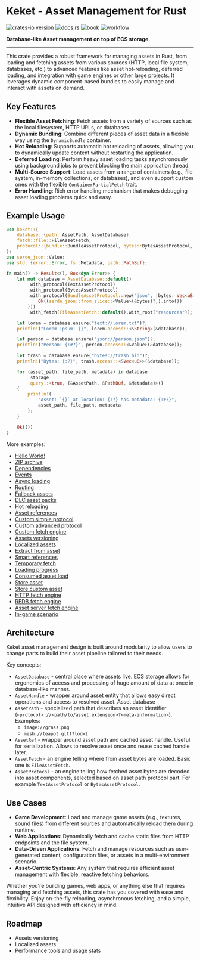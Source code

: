 # Keket - Asset Management for Rust

[![crates-io version](https://img.shields.io/crates/v/keket)](https://crates.io/keket)
[![docs.rs](https://img.shields.io/docsrs/keket)](https://docs.rs/keket)
[![book](https://img.shields.io/badge/book-Keket-orange?style=flat&link=https%3A%2F%2Fpsichix.github.io%2FKeket%2F)](https://psichix.github.io/Keket)
[![workflow](https://img.shields.io/github/actions/workflow/status/PsichiX/Keket/rust.yml)](https://github.com/PsichiX/Keket/actions/workflows/rust.yml)

**Database-like Asset management on top of ECS storage.**

---

This crate provides a robust framework for managing assets in Rust, from loading and fetching assets
from various sources (HTTP, local file system, databases, etc.) to advanced features like asset
hot-reloading, deferred loading, and integration with game engines or other large projects.
It leverages dynamic component-based bundles to easily manage and interact with assets on demand.

## Key Features

- **Flexible Asset Fetching**: Fetch assets from a variety of sources such as the local filesystem, HTTP URLs, or databases.
- **Dynamic Bundling**: Combine different pieces of asset data in a flexible way using the `DynamicBundle` container.
- **Hot Reloading**: Supports automatic hot reloading of assets, allowing you to dynamically update content without restarting the application.
- **Deferred Loading**: Perform heavy asset loading tasks asynchronously using background jobs to prevent blocking the main application thread.
- **Multi-Source Support**: Load assets from a range of containers (e.g., file system, in-memory collections, or databases), and even support custom ones with the flexible `ContainerPartialFetch` trait.
- **Error Handling**: Rich error handling mechanism that makes debugging asset loading problems quick and easy.

## Example Usage

```rust
use keket::{
    database::{path::AssetPath, AssetDatabase},
    fetch::file::FileAssetFetch,
    protocol::{bundle::BundleAssetProtocol, bytes::BytesAssetProtocol, text::TextAssetProtocol},
};
use serde_json::Value;
use std::{error::Error, fs::Metadata, path::PathBuf};

fn main() -> Result<(), Box<dyn Error>> {
    let mut database = AssetDatabase::default()
        .with_protocol(TextAssetProtocol)
        .with_protocol(BytesAssetProtocol)
        .with_protocol(BundleAssetProtocol::new("json", |bytes: Vec<u8>| {
            Ok((serde_json::from_slice::<Value>(&bytes)?,).into())
        }))
        .with_fetch(FileAssetFetch::default().with_root("resources"));

    let lorem = database.ensure("text://lorem.txt")?;
    println!("Lorem Ipsum: {}", lorem.access::<&String>(&database));

    let person = database.ensure("json://person.json")?;
    println!("Person: {:#?}", person.access::<&Value>(&database));

    let trash = database.ensure("bytes://trash.bin")?;
    println!("Bytes: {:?}", trash.access::<&Vec<u8>>(&database));

    for (asset_path, file_path, metadata) in database
        .storage
        .query::<true, (&AssetPath, &PathBuf, &Metadata)>()
    {
        println!(
            "Asset: `{}` at location: {:?} has metadata: {:#?}",
            asset_path, file_path, metadata
        );
    }

    Ok(())
}
```

More examples:

- [Hello World!](https://github.com/PsichiX/Keket/tree/master/crates/_/examples/01_hello_world.rs)
- [ZIP archive](https://github.com/PsichiX/Keket/tree/master/crates/_/examples/02_zip.rs)
- [Dependencies](https://github.com/PsichiX/Keket/tree/master/crates/_/examples/03_dependencies.rs)
- [Events](https://github.com/PsichiX/Keket/tree/master/crates/_/examples/04_events.rs)
- [Async loading](https://github.com/PsichiX/Keket/tree/master/crates/_/examples/05_deferred_fetch.rs)
- [Routing](https://github.com/PsichiX/Keket/tree/master/crates/_/examples/06_router_fetch.rs)
- [Fallback assets](https://github.com/PsichiX/Keket/tree/master/crates/_/examples/07_fallback.rs)
- [DLC asset packs](https://github.com/PsichiX/Keket/tree/master/crates/_/examples/08_dlcs_asset_packs.rs)
- [Hot reloading](https://github.com/PsichiX/Keket/tree/master/crates/_/examples/09_hot_reloading.rs)
- [Asset references](https://github.com/PsichiX/Keket/tree/master/crates/_/examples/10_references.rs)
- [Custom simple protocol](https://github.com/PsichiX/Keket/tree/master/crates/_/examples/11_custom_protocol_simple.rs)
- [Custom advanced protocol](https://github.com/PsichiX/Keket/tree/master/crates/_/examples/12_custom_protocol_advanced.rs)
- [Custom fetch engine](https://github.com/PsichiX/Keket/tree/master/crates/_/examples/13_custom_fetch.rs)
- [Assets versioning](https://github.com/PsichiX/Keket/tree/master/crates/_/examples/14_assets_versioning.rs)
- [Localized assets](https://github.com/PsichiX/Keket/tree/master/crates/_/examples/15_localized_assets.rs)
- [Extract from asset](https://github.com/PsichiX/Keket/tree/master/crates/_/examples/16_extract_from_asset.rs)
- [Smart references](https://github.com/PsichiX/Keket/tree/master/crates/_/examples/17_smart_references.rs)
- [Temporary fetch](https://github.com/PsichiX/Keket/tree/master/crates/_/examples/18_temporary_fetch.rs)
- [Loading progress](https://github.com/PsichiX/Keket/tree/master/crates/_/examples/19_loading_progress.rs)
- [Consumed asset load](https://github.com/PsichiX/Keket/tree/master/crates/_/examples/20_consumed_asset_load.rs)
- [Store asset](https://github.com/PsichiX/Keket/tree/master/crates/_/examples/21_store_asset.rs)
- [Store custom asset](https://github.com/PsichiX/Keket/tree/master/crates/_/examples/22_store_custom_asset.rs)
- [HTTP fetch engine](https://github.com/PsichiX/Keket/tree/master/crates/http/examples/hello_http.rs)
- [REDB fetch engine](https://github.com/PsichiX/Keket/tree/master/crates/redb/examples/hello_redb.rs)
- [Asset server fetch engine](https://github.com/PsichiX/Keket/tree/master/crates/client/examples/hello_client.rs)
- [In-game scenario](https://github.com/PsichiX/Keket/tree/master/crates/_/examples/ingame.rs)

## Architecture

Keket asset management design is built around modularity to allow users to change parts to build their asset pipeline tailored to their needs.

Key concepts:

- `AssetDatabase` - central place where assets live. ECS storage allows for ergonomics of access and processing of huge amount of data at once in database-like manner.
- `AssetHandle` - wrapper around asset entity that allows easy direct operations and access to resolved asset. Asset database
- `AssetPath` - specialized path that describes an asset identifier (`<protocol>://<path/to/asset.extension>?<meta-information>`).
  Examples:
  - `image://grass.png`
  - `mesh://teapot.gltf?lod=2`
- `AssetRef` - wrapper around asset path and cached asset handle. Useful for serialization. Allows to resolve asset once and reuse cached handle later.
- `AssetFetch` - an engine telling where from asset bytes are loaded. Basic one is `FileAssetFetch`.
- `AssetProtocol` - an engine telling how fetched asset bytes are decoded into asset components, selected based on asset path protocol part. For example `TextAssetProtocol` or `BytesAssetProtocol`.

## Use Cases

- **Game Development**: Load and manage game assets (e.g., textures, sound files) from different sources and automatically reload them during runtime.
- **Web Applications**: Dynamically fetch and cache static files from HTTP endpoints and the file system.
- **Data-Driven Applications**: Fetch and manage resources such as user-generated content, configuration files, or assets in a multi-environment scenario.
- **Asset-Centric Systems**: Any system that requires efficient asset management with flexible, reactive fetching behaviors.

Whether you're building games, web apps, or anything else that requires managing and fetching assets, this crate has you covered with ease and flexibility.
Enjoy on-the-fly reloading, asynchronous fetching, and a simple, intuitive API designed with efficiency in mind.

## Roadmap

- Assets versioning
- Localized assets
- Performance tools and usage stats
